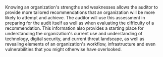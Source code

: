 Knowing an organization's strengths and weaknesses allows the auditor to provide more tailored recommendations that an organization will be more likely to attempt and achieve. The auditor will use this assessment in preparing for the audit itself as well as when evaluating the difficulty of a recommendation. This information also provides a starting place for understanding the organization's current use and understanding of technology, digital security, and current threat landscape, as well as revealing elements of an organization's workflow, infrastructure and even vulnerabilities that you might otherwise have overlooked.

